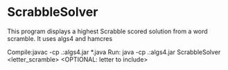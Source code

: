 # ScrabbleSolver
This program displays a highest Scrabble scored solution from a word scramble. It uses algs4 and hamcres

Compile:javac -cp .:algs4.jar *.java
Run: java -cp .:algs4.jar ScrabbleSolver <letter_scramble> <OPTIONAL: letter to include>
